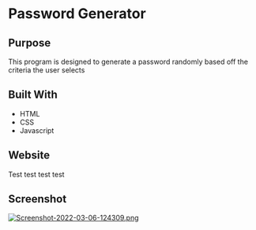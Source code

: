 # Password Generator

## Purpose
This program is designed to generate a password randomly based off the criteria the user selects

## Built With
* HTML
* CSS
* Javascript

## Website
Test test test test

## Screenshot
[![Screenshot-2022-03-06-124309.png](https://i.postimg.cc/4yZNJsh2/Screenshot-2022-03-06-124309.png)](https://postimg.cc/34SH1M12)
